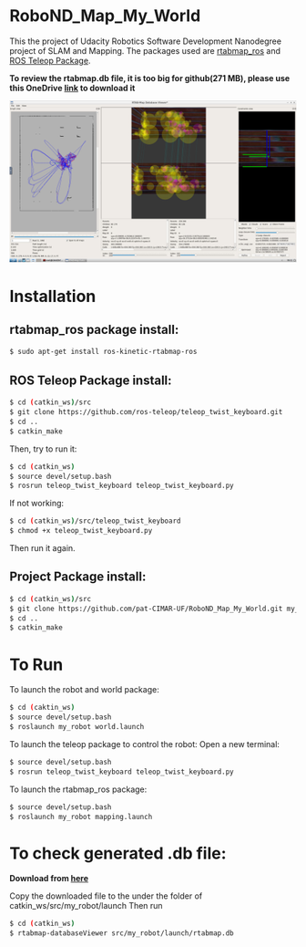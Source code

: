 # RoboND_Map_My_World
 
This the project of Udacity Robotics Software Development Nanodegree project of SLAM and Mapping. The packages used are [rtabmap_ros](http://wiki.ros.org/rtabmap_ros) and [ROS Teleop Package](https://github.com/ros-teleop/teleop_twist_keyboard).

**To review the rtabmap.db file, it is too big for github(271 MB), please use this OneDrive [link](https://uflorida-my.sharepoint.com/:u:/g/personal/wangyiqun_ufl_edu/EUbxcCs4OJBOrA978pFLavYBK5Rc41N_vap1-2NlUlknXw?e=80PlKr) to download it**

![result1](https://github.com/pat-CIMAR-UF/RoboND_Map_My_World/blob/master/img/%E5%B1%8F%E5%B9%95%E6%88%AA%E5%9B%BE(29).png)
# Installation

## rtabmap_ros package install:
```bash
$ sudo apt-get install ros-kinetic-rtabmap-ros
```

## ROS Teleop Package install:
```bash
$ cd (catkin_ws)/src
$ git clone https://github.com/ros-teleop/teleop_twist_keyboard.git
$ cd ..
$ catkin_make
```
Then, try to run it:
```bash
$ cd (catkin_ws)
$ source devel/setup.bash
$ rosrun teleop_twist_keyboard teleop_twist_keyboard.py
```
If not working:
```bash
$ cd (catkin_ws)/src/teleop_twist_keyboard
$ chmod +x teleop_twist_keyboard.py
```
Then run it again.

## Project Package install:
```bash
$ cd (catkin_ws)/src
$ git clone https://github.com/pat-CIMAR-UF/RoboND_Map_My_World.git my_robot
$ cd ..
$ catkin_make
```

# To Run
To launch the robot and world package:
```bash
$ cd (caktin_ws)
$ source devel/setup.bash
$ roslaunch my_robot world.launch
```
To launch the teleop package to control the robot: Open a new terminal:
```bash
$ source devel/setup.bash
$ rosrun teleop_twist_keyboard teleop_twist_keyboard.py
```
To launch the rtabmap_ros package:
```bash
$ source devel/setup.bash
$ roslaunch my_robot mapping.launch
```

# To check generated .db file:
**Download from [here](https://uflorida-my.sharepoint.com/:u:/g/personal/wangyiqun_ufl_edu/EUbxcCs4OJBOrA978pFLavYBK5Rc41N_vap1-2NlUlknXw?e=80PlKr)**

Copy the downloaded file to the under the folder of catkin_ws/src/my_robot/launch
Then run
```bash
$ cd (catkin_ws)
$ rtabmap-databaseViewer src/my_robot/launch/rtabmap.db
```
